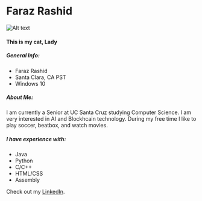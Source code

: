 # Faraz Rashid
![Alt text](https://i.imgur.com/YbCO8eD.jpg)
#### This is my cat, Lady

##### General Info:
  * Faraz Rashid
  * Santa Clara, CA PST
  * Windows 10

##### About Me:

I am currently a Senior at UC Santa Cruz studying Computer Science. I am very interested in AI and Blockhcain technology. During my free time I like to play soccer, beatbox, and watch movies.

##### I have experience with:
  * Java
  * Python
  * C/C++
  * HTML/CSS
  * Assembly

Check out my [LinkedIn](https://www.linkedin.com/in/faraz-rashid-9b6b30103).

